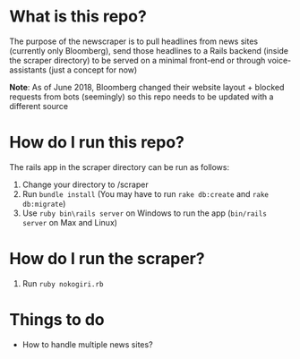 # What is this repo?

The purpose of the newscraper is to pull headlines from news sites (currently only Bloomberg), send those headlines to a Rails backend (inside the scraper directory) to be served on a minimal front-end or through voice-assistants (just a concept for now)

**Note**: As of June 2018, Bloomberg changed their website layout + blocked requests from bots (seemingly) so this repo needs to be updated with a different source

# How do I run this repo?
The rails app in the scraper directory can be run as follows:
1. Change your directory to /scraper
2. Run `bundle install` (You may have to run `rake db:create` and `rake db:migrate`)
3. Use `ruby bin\rails server` on Windows to run the app (`bin/rails server` on Max and Linux)

# How do I run the scraper?
1. Run `ruby nokogiri.rb`

# Things to do
- How to handle multiple news sites?